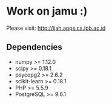 # Work on jamu :)
Please visit: http://ijah.apps.cs.ipb.ac.id

## Dependencies
* numpy >= 1.12.0
* scipy >= 0.18.1
* psycopg2 >= 2.6.2
* scikit-learn >= 0.18.1
* PHP >= 5.5.9
* PostgreSQL >= 9.6.1
